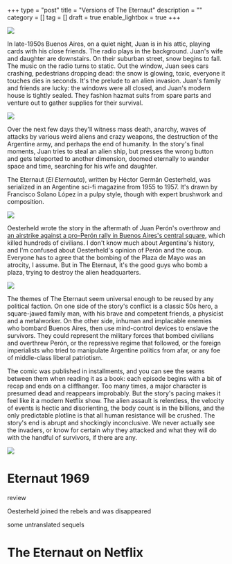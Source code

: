 +++
type = "post"
title = "Versions of The Eternaut"
description = ""
category = []
tag = []
draft = true
enable_lightbox = true
+++

![](eternaut-1950s.png)

In late-1950s Buenos Aires, on a quiet night, Juan is in his attic, playing cards with his close friends. The radio plays in the background. Juan's wife and daughter are downstairs. On their suburban street, snow begins to fall. The music on the radio turns to static. Out the window, Juan sees cars crashing, pedestrians dropping dead: the snow is glowing, toxic, everyone it touches dies in seconds. It's the prelude to an alien invasion. Juan's family and friends are lucky: the windows were all closed, and Juan's modern house is tightly sealed. They fashion hazmat suits from spare parts and venture out to gather supplies for their survival.

![](yard.png)

Over the next few days they'll witness mass death, anarchy, waves of attacks by various weird aliens and crazy weapons, the destruction of the Argentine army, and perhaps the end of humanity. In the story's final moments, Juan tries to steal an alien ship, but presses the wrong button and gets teleported to another dimension, doomed eternally to wander space and time, searching for his wife and daughter.

The Eternaut (_El Eternauta_), written by Héctor Germán Oesterheld, was serialized in an Argentine sci-fi magazine from 1955 to 1957. It's drawn by Francisco Solano López in a pulpy style, though with expert brushwork and composition.

![](brushwork.png)

Oesterheld wrote the story in the aftermath of Juan Perón's overthrow and [an airstrike against a pro-Perón rally in Buenos Aires's central square](https://en.wikipedia.org/wiki/Bombing_of_Plaza_de_Mayo), which killed hundreds of civilians. I don't know much about Argentina's history, and I'm confused about Oesterheld's opinion of Perón and the coup. Everyone has to agree that the bombing of the Plaza de Mayo was an atrocity, I assume. But in The Eternaut, it's the good guys who bomb a plaza, trying to destroy the alien headquarters.

![](plaza.png)

The themes of The Eternaut seem universal enough to be reused by any political faction. On one side of the story's conflict is a classic 50s hero, a square-jawed family man, with his brave and competent friends, a physicist and a metalworker. On the other side, inhuman and implacable enemies who bombard Buenos Aires, then use mind-control devices to enslave the survivors. They could represent the military forces that bombed civilians and overthrew Perón, or the repressive regime that followed, or the foreign imperialists who tried to manipulate Argentine politics from afar, or any foe of middle-class liberal patriotism.

The comic was published in installments, and you can see the seams between them when reading it as a book: each episode begins with a bit of recap and ends on a cliffhanger. Too many times, a major character is presumed dead and reappears improbably. But the story's pacing makes it feel like it a modern Netflix show. The alien assault is relentless, the velocity of events is hectic and disorienting, the body count is in the billions, and the only predictable plotline is that all human resistance will be crushed. The story's end is abrupt and shockingly inconclusive. We never actually see the invaders, or know for certain why they attacked and what they will do with the handful of survivors, if there are any.

![](river-plate.png)

# Eternaut 1969

review

Oesterheld joined the rebels and was disappeared

some untranslated sequels

# The Eternaut on Netflix

